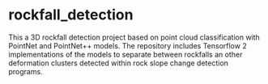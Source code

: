 # rockfall_detection
This a 3D rockfall detection project based on point cloud classification with PointNet and PointNet++ models. The repository includes Tensorflow 2 implementations of the models to separate between rockfalls an other deformation clusters detected within rock slope change detection programs.
